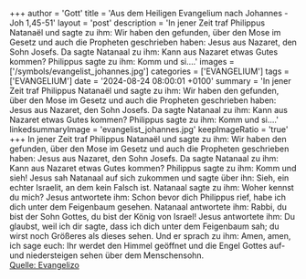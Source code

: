 +++
author = 'Gott'
title = 'Aus dem Heiligen Evangelium nach Johannes - Joh 1,45-51'
layout = 'post'
description = 'In jener Zeit traf Philippus Natanaël und sagte zu ihm: Wir haben den gefunden, über den Mose im Gesetz und auch die Propheten geschrieben haben: Jesus aus Nazaret, den Sohn Josefs. Da sagte Natanaal zu ihm: Kann aus Nazaret etwas Gutes kommen? Philippus sagte zu ihm: Komm und si....'
images = ['/symbols/evangelist_johannes.jpg']
categories = ['EVANGELIUM']
tags = ['EVANGELIUM']
date = '2024-08-24 08:00:01 +0100'
summary = 'In jener Zeit traf Philippus Natanaël und sagte zu ihm: Wir haben den gefunden, über den Mose im Gesetz und auch die Propheten geschrieben haben: Jesus aus Nazaret, den Sohn Josefs. Da sagte Natanaal zu ihm: Kann aus Nazaret etwas Gutes kommen? Philippus sagte zu ihm: Komm und si....'
linkedsummaryImage = 'evangelist_johannes.jpg'
keepImageRatio = 'true'
+++
In jener Zeit traf Philippus Natanaël und sagte zu ihm: Wir haben den gefunden, über den Mose im Gesetz und auch die Propheten geschrieben haben: Jesus aus Nazaret, den Sohn Josefs.
Da sagte Natanaal zu ihm: Kann aus Nazaret etwas Gutes kommen? Philippus sagte zu ihm: Komm und sieh!
Jesus sah Natanaal auf sich zukommen und sagte über ihn: Sieh, ein echter Israelit, an dem kein Falsch ist.<!--more-->
Natanaal sagte zu ihm: Woher kennst du mich? Jesus antwortete ihm: Schon bevor dich Philippus rief, habe ich dich unter dem Feigenbaum gesehen.
Natanaal antwortete ihm: Rabbi, du bist der Sohn Gottes, du bist der König von Israel!
Jesus antwortete ihm: Du glaubst, weil ich dir sagte, dass ich dich unter dem Feigenbaum sah; du wirst noch Größeres als dieses sehen.
Und er sprach zu ihm: Amen, amen, ich sage euch: Ihr werdet den Himmel geöffnet und die Engel Gottes auf- und niedersteigen sehen über dem Menschensohn.<br> [Quelle: Evangelizo](https://evangeliumtagfuertag.org/DE/gospel)